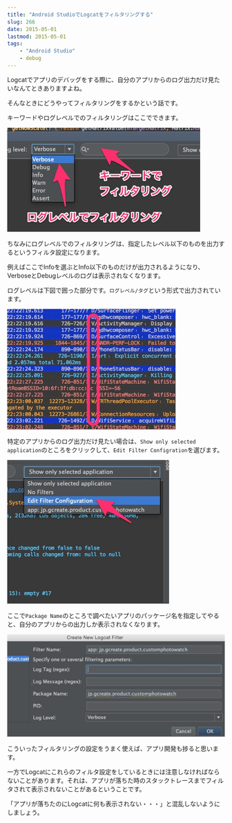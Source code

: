 ```yaml
---
title: "Android StudioでLogcatをフィルタリングする"
slug: 266
date: 2015-05-01
lastmod: 2015-05-01
tags:
    - "Android Studio"
    - debug
---
```


Logcatでアプリのデバッグをする際に、自分のアプリからのログ出力だけ見たいなんてときありますよね。

そんなときにどうやってフィルタリングをするかという話です。

キーワードやログレベルでのフィルタリングはここでできます。

![ログレベル・キーワードでフィルタリング](54d639ec6c0d1de67ca468a99bddc643.jpg)

ちなみにログレベルでのフィルタリングは、指定したレベル以下のものを出力するというフィルタ設定になります。

例えばここでInfoを選ぶとInfo以下のものだけが出力されるようになり、VerboseとDebugレベルのログは表示されなくなります。

ログレベルは下図で囲った部分です。`ログレベル/タグ`という形式で出力されています。

![ログレベル](e650bd7c2f8c0537d873ea3d26a6f5bf.jpg)

特定のアプリからのログ出力だけ見たい場合は、`Show only selected application`のところをクリックして、`Edit Filter Configration`を選びます。

![Edit Filter Configration](Edit-Filter-Configration.jpg)

ここで`Package Name`のところで調べたいアプリのパッケージ名を指定してやると、自分のアプリからの出力しか表示されなくなります。

![Package Nameでアプリからの出力のみに絞れる](7027486943cb3ad8b1d4eac1a9b3cfce.jpg)

こういったフィルタリングの設定をうまく使えば、アプリ開発も捗ると思います。

一方でLogcatにこれらのフィルタ設定をしているときには注意しなければならないことがあります。それは、アプリが落ちた時のスタックトレースまでフィルタされて表示されないことがあるということです。

「アプリが落ちたのにLogcatに何も表示されない・・・」と混乱しないようにしましょう。


  